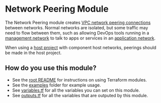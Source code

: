 # Network Peering Module

The Network Peering module creates [VPC network peering connections](https://cloud.google.com/vpc/docs/vpc-peering)
between networks. Normal networks are isolated, but some traffic may need to flow between them, such as allowing DevOps
tools running in a [management network](https://github.com/gruntwork-io/terraform-google-network/tree/master/examples/network-management)
to talk to apps or services in an [application network](https://github.com/gruntwork-io/terraform-google-network/tree/master/examples/network-host-application).

When using a [host project](https://github.com/gruntwork-io/terraform-google-network/tree/master/modules/project-host-configuration) with component host networks, peerings should be made in the
host project.

## How do you use this module?

* See the [root README](https://github.com/gruntwork-io/terraform-google-network/blob/master/README.md) for instructions
on using Terraform modules.
* See the [examples](https://github.com/gruntwork-io/terraform-google-network/tree/master/examples) folder for example
usage.
* See [variables.tf](https://github.com/gruntwork-io/terraform-google-network/blob/master/variables.tf) for all the
variables you can set on this module.
* See [outputs.tf](https://github.com/gruntwork-io/terraform-google-network/blob/master/outputs.tf) for all the
variables that are outputed by this module.

